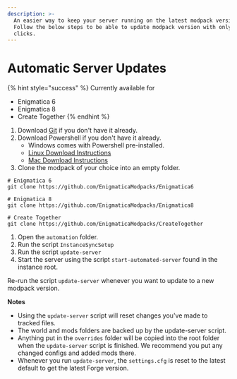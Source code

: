 ```yaml
---
description: >-
  An easier way to keep your server running on the latest modpack version.
  Follow the below steps to be able to update modpack version with only a few
  clicks.
---
```


# Automatic Server Updates

{% hint style="success" %}
Currently available for

* Enigmatica 6
* Enigmatica 8
* Create Together
{% endhint %}

1. Download [Git](https://git-scm.com/downloads) if you don't have it already.
2. Download Powershell if you don't have it already.
   * Windows comes with Powershell pre-installed.
   * [Linux Download Instructions](https://docs.microsoft.com/en-us/powershell/scripting/install/installing-powershell-on-linux)
   * [Mac Download Instructions](https://docs.microsoft.com/en-us/powershell/scripting/install/installing-powershell-on-macos)
3. Clone the modpack of your choice into an empty folder.

```
# Enigmatica 6
git clone https://github.com/EnigmaticaModpacks/Enigmatica6

# Enigmatica 8
git clone https://github.com/EnigmaticaModpacks/Enigmatica8

# Create Together
git clone https://github.com/EnigmaticaModpacks/CreateTogether
```

1. Open the `automation` folder.
2. Run the script `InstanceSyncSetup`
3. Run the script `update-server`
4. Start the server using the script `start-automated-server` found in the instance root.

Re-run the script `update-server` whenever you want to update to a new modpack version.

**Notes**

* Using the `update-server` script will reset changes you've made to tracked files.
* The world and mods folders are backed up by the update-server script.
* Anything put in the `overrides` folder will be copied into the root folder when the `update-server` script is finished. We recommend you put any changed configs and added mods there.
* Whenever you run `update-server`, the `settings.cfg` is reset to the latest default to get the latest Forge version.&#x20;
